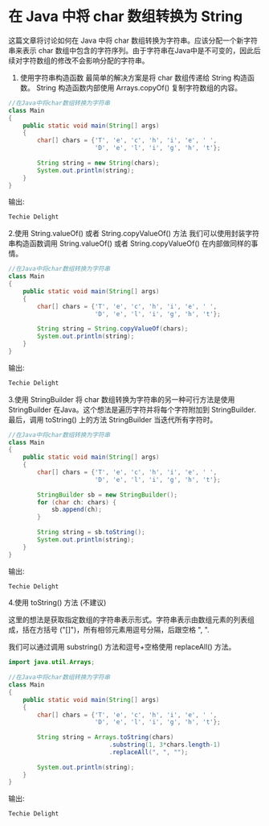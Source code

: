 # 在 Java 中将 char 数组转换为 String


这篇文章将讨论如何在 Java 中将 char 数组转换为字符串。应该分配一个新字符串来表示 char 数组中包含的字符序列。由于字符串在Java中是不可变的，因此后续对字符数组的修改不会影响分配的字符串。

1. 使用字符串构造函数
最简单的解决方案是将 char 数组传递给 String 构造函数。 String 构造函数内部使用 Arrays.copyOf() 复制字符数组的内容。

```java
//在Java中将char数组转换为字符串
class Main
{
    public static void main(String[] args)
    {
        char[] chars = {'T', 'e', 'c', 'h', 'i', 'e', ' ',
                        'D', 'e', 'l', 'i', 'g', 'h', 't'};
 
        String string = new String(chars);
        System.out.println(string);
    }
}
```

输出:

```java
Techie Delight
```



2.使用 String.valueOf() 或者 String.copyValueOf() 方法
我们可以使用封装字符串构造函数调用 String.valueOf() 或者 String.copyValueOf() 在内部做同样的事情。

```java
//在Java中将char数组转换为字符串
class Main
{
    public static void main(String[] args)
    {
        char[] chars = {'T', 'e', 'c', 'h', 'i', 'e', ' ',
                        'D', 'e', 'l', 'i', 'g', 'h', 't'};
 
        String string = String.copyValueOf(chars);
        System.out.println(string);
    }
}
```



输出:



```java
Techie Delight
```



3.使用 StringBuilder
将 char 数组转换为字符串的另一种可行方法是使用 StringBuilder 在Java。这个想法是遍历字符并将每个字符附加到 StringBuilder.最后，调用 toString() 上的方法 StringBuilder 当迭代所有字符时。

```java
//在Java中将char数组转换为字符串
class Main
{
    public static void main(String[] args)
    {
        char[] chars = {'T', 'e', 'c', 'h', 'i', 'e', ' ',
                        'D', 'e', 'l', 'i', 'g', 'h', 't'};
 
        StringBuilder sb = new StringBuilder();
        for (char ch: chars) {
            sb.append(ch);
        }
 
        String string = sb.toString();
        System.out.println(string);
    }
}
```

输出:

```java
Techie Delight
```



4.使用 toString() 方法
(不建议)

这里的想法是获取指定数组的字符串表示形式。字符串表示由数组元素的列表组成，括在方括号 ("[]")，所有相邻元素用逗号分隔，后跟空格 ", ".

我们可以通过调用 substring() 方法和逗号+空格使用 replaceAll() 方法。

```java
import java.util.Arrays;
 
//在Java中将char数组转换为字符串
class Main
{
    public static void main(String[] args)
    {
        char[] chars = {'T', 'e', 'c', 'h', 'i', 'e', ' ',
                        'D', 'e', 'l', 'i', 'g', 'h', 't'};
 
        String string = Arrays.toString(chars)
                            .substring(1, 3*chars.length-1)
                            .replaceAll(", ", "");
 
        System.out.println(string);
    }
}
```



输出:

```java
Techie Delight
```

